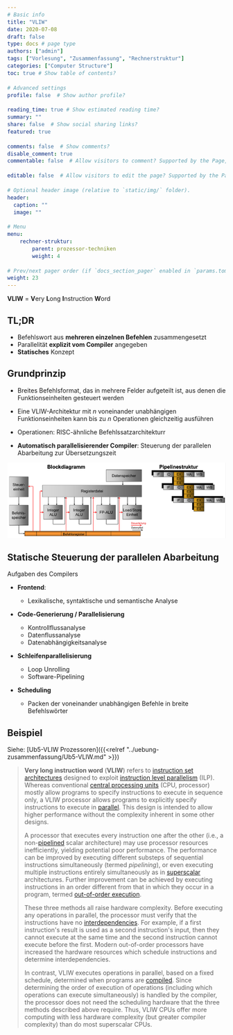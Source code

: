 ```yaml
---
# Basic info
title: "VLIW"
date: 2020-07-08
draft: false
type: docs # page type
authors: ["admin"]
tags: ["Vorlesung", "Zusammenfassung", "Rechnerstruktur"]
categories: ["Computer Structure"]
toc: true # Show table of contents?

# Advanced settings
profile: false  # Show author profile?

reading_time: true # Show estimated reading time?
summary: ""
share: false  # Show social sharing links?
featured: true

comments: false  # Show comments?
disable_comment: true
commentable: false  # Allow visitors to comment? Supported by the Page, Post, and Docs content types.

editable: false  # Allow visitors to edit the page? Supported by the Page, Post, and Docs content types.

# Optional header image (relative to `static/img/` folder).
header:
  caption: ""
  image: ""

# Menu
menu: 
    rechner-struktur:
        parent: prozessor-techniken
        weight: 4

# Prev/next pager order (if `docs_section_pager` enabled in `params.toml`)
weight: 23
---
```


**VLIW** = **V**ery **L**ong **I**nstruction **W**ord

## TL;DR

- Befehlswort aus **mehreren einzelnen Befehlen** zusammengesetzt
- Parallelität **explizit vom Compiler** angegeben
- **Statisches** Konzept

## Grundprinzip

- Breites Befehlsformat, das in mehrere Felder aufgeteilt ist, aus denen die Funktionseinheiten gesteuert werden

- Eine VLIW-Architektur mit $n$ voneinander unabhängigen Funktionseinheiten kann bis zu $n$ Operationen gleichzeitig ausführen
- Operationen: RISC-ähnliche Befehlssatzarchitekturr
- **Automatisch parallelisierender Compiler**: Steuerung der parallelen Abarbeitung zur Übersetzungszeit

<img src="https://raw.githubusercontent.com/EckoTan0804/upic-repo/master/uPic/截屏2020-07-02%2017.03.58.png" alt="截屏2020-07-02 17.03.58" style="zoom:80%;" />



## Statische Steuerung der parallelen Abarbeitung

Aufgaben des Compilers

- **Frontend**:
  - Lexikalische, syntaktische und semantische Analyse
- **Code-Generierung / Parallelisierung**
  - Kontrollflussanalyse 
  - Datenflussanalyse 
  - Datenabhängigkeitsanalyse

- **Schleifenparallelisierung**
  - Loop Unrolling 
  - Software-Pipelining
- **Scheduling**
  - Packen der voneinander unabhängigen Befehle in breite Befehlswörter

## Beispiel

Siehe: [Ub5-VLIW Prozessoren]({{<relref "../uebung-zusammenfassung/Ub5-VLIW.md" >}})



> **Very long instruction word** (**VLIW**) refers to [instruction set architectures](https://en.wikipedia.org/wiki/Instruction_set_architecture) designed to exploit [instruction level parallelism](https://en.wikipedia.org/wiki/Instruction_level_parallelism) (ILP). Whereas conventional [central processing units](https://en.wikipedia.org/wiki/Central_processing_unit) (CPU, processor) mostly allow programs to specify instructions to execute in sequence only, a VLIW processor allows programs to explicitly specify instructions to execute in [parallel](https://en.wikipedia.org/wiki/Parallel_computing). This design is intended to allow higher performance without the complexity inherent in some other designs.
>
> A processor that executes every instruction one after the other (i.e., a non-[pipelined](https://en.wikipedia.org/wiki/Pipelining) scalar architecture) may use processor resources inefficiently, yielding potential poor performance. The performance can be improved by executing different substeps of sequential instructions simultaneously (termed *pipelining*), or even executing multiple instructions entirely simultaneously as in [superscalar](https://en.wikipedia.org/wiki/Superscalar) architectures. Further improvement can be achieved by executing instructions in an order different from that in which they occur in a program, termed [out-of-order execution](https://en.wikipedia.org/wiki/Out-of-order_execution).
>
> These three methods all raise hardware complexity. Before executing any operations in parallel, the processor must verify that the instructions have no [interdependencies](https://en.wikipedia.org/wiki/Dependence_analysis). For example, if a first instruction's result is used as a second instruction's input, then they cannot execute at the same time and the second instruction cannot execute before the first. Modern out-of-order processors have increased the hardware resources which schedule instructions and determine interdependencies.
>
> In contrast, VLIW executes operations in parallel, based on a fixed schedule, determined when programs are [compiled](https://en.wikipedia.org/wiki/Compiler). Since determining the order of execution of operations (including which operations can execute simultaneously) is handled by the compiler, the processor does not need the scheduling hardware that the three methods described above require. Thus, VLIW CPUs offer more computing with less hardware complexity (but greater compiler complexity) than do most superscalar CPUs.